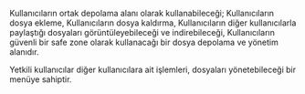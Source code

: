 Kullanıcıların ortak depolama alanı olarak kullanabileceği;
Kullanıcıların dosya ekleme,
Kullanıcıların dosya kaldırma,
Kullanıcıların diğer kullanıcılarla paylaştığı dosyaları görüntüleyebileceği ve indirebileceği,
Kullanıcıların güvenli bir safe zone olarak kullanacağı bir dosya depolama ve yönetim alanıdır.

Yetkili kullanıcılar diğer kullanıcılara ait işlemleri, dosyaları yönetebileceği bir menüye sahiptir.

